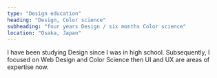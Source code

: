 ```yaml
---
type: "Design education"
heading: "Design, Color science"
subheading: "four years Design / six months Color science"
location: "Osaka, Japan"
---
```

I have been studying Design since I was in high school. Subsequently, I focused on Web Design and Color Science then UI and UX are areas of expertise now.
